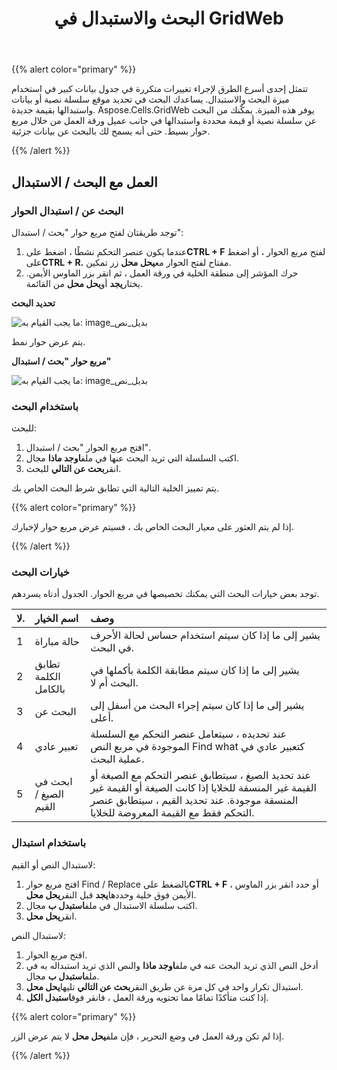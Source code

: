 ﻿---
title: البحث والاستبدال في GridWeb
type: docs
weight: 90
url: /ar/net/search-and-replace-in-gridweb/
---
{{% alert color="primary" %}} 

تتمثل إحدى أسرع الطرق لإجراء تغييرات متكررة في جدول بيانات كبير في استخدام ميزة البحث والاستبدال. يساعدك البحث في تحديد موقع سلسلة نصية أو بيانات واستبدالها بقيمة جديدة. Aspose.Cells.GridWeb يوفر هذه الميزة. يمكّنك من البحث عن سلسلة نصية أو قيمة محددة واستبدالها في جانب عميل ورقة العمل من خلال مربع حوار بسيط. حتى أنه يسمح لك بالبحث عن بيانات جزئية.

{{% /alert %}} 
## **العمل مع البحث / الاستبدال**
### **البحث عن / استبدال الحوار**
توجد طريقتان لفتح مربع حوار "بحث / استبدال":

1.  عندما يكون عنصر التحكم نشطًا ، اضغط على**CTRL + F** لفتح مربع الحوار ، أو اضغط على**CTRL + R.** مفتاح لفتح الحوار مع**يحل محل** زر تمكين.
1.  حرك المؤشر إلى منطقة الخلية في ورقة العمل ، ثم انقر بزر الماوس الأيمن. يختار**يجد** أو**يحل محل** من القائمة.

   **تحديد البحث** 

![ما يجب القيام به: image_بديل_نص](search-and-replace-in-gridweb_1.png)




 يتم عرض حوار نمط.

**مربع حوار "بحث / استبدال"** 

![ما يجب القيام به: image_بديل_نص](search-and-replace-in-gridweb_2.png)
### **باستخدام البحث**
للبحث:

1. افتح مربع الحوار "بحث / استبدال".
1.  اكتب السلسلة التي تريد البحث عنها في ملف**اوجد ماذا** مجال.
1.  انقر**بحث عن التالي** للبحث.

يتم تمييز الخلية التالية التي تطابق شرط البحث الخاص بك.

{{% alert color="primary" %}} 

إذا لم يتم العثور على معيار البحث الخاص بك ، فسيتم عرض مربع حوار لإخبارك.

{{% /alert %}} 
### **خيارات البحث**
توجد بعض خيارات البحث التي يمكنك تخصيصها في مربع الحوار. الجدول أدناه يسردهم.

|**لا.** |**اسم الخيار** |**وصف** |
|:- |:- |:- |
|1 | حالة مباراة| يشير إلى ما إذا كان سيتم استخدام حساس لحالة الأحرف في البحث.|
|2 | تطابق الكلمة بالكامل| يشير إلى ما إذا كان سيتم مطابقة الكلمة بأكملها في البحث أم لا.|
|3 | البحث عن|يشير إلى ما إذا كان سيتم إجراء البحث من أسفل إلى أعلى.|
|4 | تعبير عادي| عند تحديده ، سيتعامل عنصر التحكم مع السلسلة الموجودة في مربع النص Find what كتعبير عادي في عملية البحث.|
|5 | ابحث في الصيغ / القيم| عند تحديد الصيغ ، سيتطابق عنصر التحكم مع الصيغة أو القيمة غير المنسقة للخلايا إذا كانت الصيغة أو القيمة غير المنسقة موجودة. عند تحديد القيم ، سيتطابق عنصر التحكم فقط مع القيمة المعروضة للخلايا.|
### **باستخدام استبدال**
لاستبدال النص أو القيم:

1.  افتح مربع حوار Find / Replace بالضغط على**CTRL + F** ، أو حدد انقر بزر الماوس الأيمن فوق خلية وحددها**يجد** قبل النقر**يحل محل**.
1.  اكتب سلسلة الاستبدال في ملف**استبدل ب** مجال.
1.  انقر**يحل محل**.

لاستبدال النص:

1. افتح مربع الحوار.
1.  أدخل النص الذي تريد البحث عنه في ملف**اوجد ماذا** والنص الذي تريد استبداله به في ملف**استبدل ب** مجال.
1.  استبدال تكرار واحد في كل مرة عن طريق النقر**بحث عن التالي** تليها**يحل محل**.
1.  إذا كنت متأكدًا تمامًا مما تحتويه ورقة العمل ، فانقر فوق**استبدل الكل**.

{{% alert color="primary" %}} 

 إذا لم تكن ورقة العمل في وضع التحرير ، فإن ملف**يحل محل** لا يتم عرض الزر.

{{% /alert %}}
